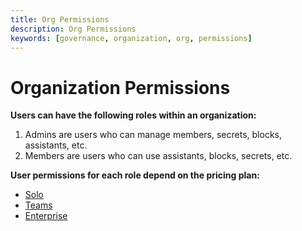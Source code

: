 ```yaml
---
title: Org Permissions
description: Org Permissions
keywords: [governance, organization, org, permissions]
---
```


# Organization Permissions

**Users can have the following roles within an organization:**

1. Admins are users who can manage members, secrets, blocks, assistants, etc.
2. Members are users who can use assistants, blocks, secrets, etc.

**User permissions for each role depend on the pricing plan:**

- [Solo](./pricing.md#solo)
- [Teams](./pricing.md#teams)
- [Enterprise](./pricing.md#enterprise)